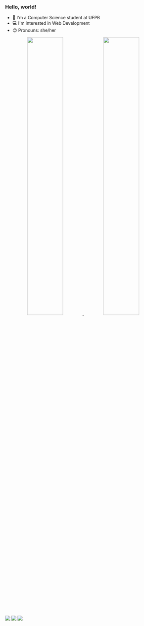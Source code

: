 ###  Hello, world! 
- 📂 I'm a Computer Science student at UFPB
- 💻 I'm interested in Web Development
- 😊 Pronouns: she/her

<div align="center">
  <a href="https://github.com/barbarahellen">
  <img width="48%" src="https://github-readme-stats.vercel.app/api?username=barbarahellen&show_icons=true&theme=dark"/>
  <img img width="48%" src="https://github-readme-stats.vercel.app/api/top-langs/?username=barbarahellen&layout=compact&langs_count=7&theme=dark"/>
</div>

<div>
   <a href = "mailto:barbarahellen993@gmail.com"><img src="https://img.shields.io/badge/-Gmail-%23333?style=for-the-badge&logo=gmail&logoColor=white" target="_blank"></a>
   <a href="https://instagram.com/barb.hellen" target="_blank"><img src="https://img.shields.io/badge/-Instagram-%23E4405F?style=for-the-badge&logo=instagram&logoColor=white" target="_blank"></a>
  <a href="https://www.linkedin.com/in/barbara-hellen" target="_blank"><img src="https://img.shields.io/badge/-LinkedIn-%230077B5?style=for-the-badge&logo=linkedin&logoColor=white" target="_blank"></a> 
</div>

